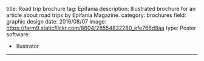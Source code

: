 title: Road trip brochure
tag: Epifania
description: Illustrated brochure for an article about road trips by Epifania Magazine.
category: brochures
field: graphic design
date: 2016/08/07
image: https://farm9.staticflickr.com/8604/28554832280_efe766d8aa
type: Poster
software:
- Illustrator
---